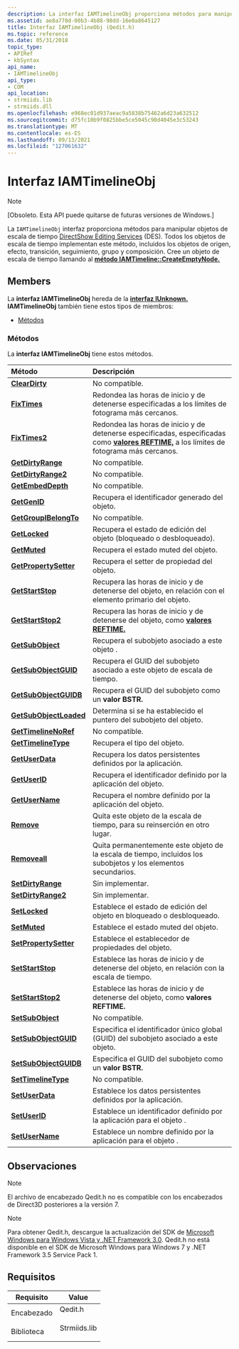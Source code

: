 ```yaml
---
description: La interfaz IAMTimelineObj proporciona métodos para manipular objetos de escala de tiempo en DirectShow Editing Services (DES).
ms.assetid: ae8a778d-00b3-4b88-98dd-16e0a8645127
title: Interfaz IAMTimelineObj (Qedit.h)
ms.topic: reference
ms.date: 05/31/2018
topic_type:
- APIRef
- kbSyntax
api_name:
- IAMTimelineObj
api_type:
- COM
api_location:
- strmiids.lib
- strmiids.dll
ms.openlocfilehash: e968ec01d937aeac9a5838b75462a6d23a632512
ms.sourcegitcommit: d75fc10b9f0825bbe5ce5045c90d4045e3c53243
ms.translationtype: MT
ms.contentlocale: es-ES
ms.lasthandoff: 09/13/2021
ms.locfileid: "127061632"
---
```

# <a name="iamtimelineobj-interface"></a>Interfaz IAMTimelineObj

> [!Note]  
> \[Obsoleto. Esta API puede quitarse de futuras versiones de Windows.\]

 

La `IAMTimelineObj` interfaz proporciona métodos para manipular objetos de escala de tiempo [DirectShow Editing Services](directshow-editing-services.md) (DES). Todos los objetos de escala de tiempo implementan este método, incluidos los objetos de origen, efecto, transición, seguimiento, grupo y composición. Cree un objeto de escala de tiempo llamando al [**método IAMTimeline::CreateEmptyNode.**](iamtimeline-createemptynode.md)

## <a name="members"></a>Members

La **interfaz IAMTimelineObj** hereda de la [**interfaz IUnknown.**](/windows/win32/api/unknwn/nn-unknwn-iunknown) **IAMTimelineObj** también tiene estos tipos de miembros:

-   [Métodos](#methods)

### <a name="methods"></a>Métodos

La **interfaz IAMTimelineObj** tiene estos métodos.



| Método                                                          | Descripción                                                                                                                            |
|:----------------------------------------------------------------|:---------------------------------------------------------------------------------------------------------------------------------------|
| [**ClearDirty**](iamtimelineobj-cleardirty.md)                 | No compatible.<br/>                                                                                                              |
| [**FixTimes**](iamtimelineobj-fixtimes.md)                     | Redondea las horas de inicio y de detenerse especificadas a los límites de fotograma más cercanos.<br/>                                                  |
| [**FixTimes2**](iamtimelineobj-fixtimes2.md)                   | Redondea las horas de inicio y de detenerse especificadas, especificadas como [**valores REFTIME,**](reftime.md) a los límites de fotograma más cercanos.<br/> |
| [**GetDirtyRange**](iamtimelineobj-getdirtyrange.md)           | No compatible.<br/>                                                                                                              |
| [**GetDirtyRange2**](iamtimelineobj-getdirtyrange2.md)         | No compatible.<br/>                                                                                                              |
| [**GetEmbedDepth**](iamtimelineobj-getembeddepth.md)           | No compatible.<br/>                                                                                                              |
| [**GetGenID**](iamtimelineobj-getgenid.md)                     | Recupera el identificador generado del objeto.<br/>                                                                                |
| [**GetGroupIBelongTo**](iamtimelineobj-getgroupibelongto.md)   | No compatible.<br/>                                                                                                              |
| [**GetLocked**](iamtimelineobj-getlocked.md)                   | Recupera el estado de edición del objeto (bloqueado o desbloqueado).<br/>                                                                  |
| [**GetMuted**](iamtimelineobj-getmuted.md)                     | Recupera el estado muted del objeto.<br/>                                                                                         |
| [**GetPropertySetter**](iamtimelineobj-getpropertysetter.md)   | Recupera el setter de propiedad del objeto.<br/>                                                                                     |
| [**GetStartStop**](iamtimelineobj-getstartstop.md)             | Recupera las horas de inicio y de detenerse del objeto, en relación con el elemento primario del objeto.<br/>                                               |
| [**GetStartStop2**](iamtimelineobj-getstartstop2.md)           | Recupera las horas de inicio y de detenerse del objeto, como [**valores REFTIME.**](reftime.md)<br/>                                          |
| [**GetSubObject**](iamtimelineobj-getsubobject.md)             | Recupera el subobjeto asociado a este objeto .<br/>                                                                        |
| [**GetSubObjectGUID**](iamtimelineobj-getsubobjectguid.md)     | Recupera el GUID del subobjeto asociado a este objeto de escala de tiempo.<br/>                                                   |
| [**GetSubObjectGUIDB**](iamtimelineobj-getsubobjectguidb.md)   | Recupera el GUID del subobjeto como un **valor BSTR.**<br/>                                                                    |
| [**GetSubObjectLoaded**](iamtimelineobj-getsubobjectloaded.md) | Determina si se ha establecido el puntero del subobjeto del objeto.<br/>                                                             |
| [**GetTimelineNoRef**](iamtimelineobj-gettimelinenoref.md)     | No compatible.<br/>                                                                                                              |
| [**GetTimelineType**](iamtimelineobj-gettimelinetype.md)       | Recupera el tipo del objeto.<br/>                                                                                                |
| [**GetUserData**](iamtimelineobj-getuserdata.md)               | Recupera los datos persistentes definidos por la aplicación.<br/>                                                                          |
| [**GetUserID**](iamtimelineobj-getuserid.md)                   | Recupera el identificador definido por la aplicación del objeto.<br/>                                                                      |
| [**GetUserName**](iamtimelineobj-getusername.md)               | Recupera el nombre definido por la aplicación del objeto.<br/>                                                                            |
| [**Remove**](iamtimelineobj-remove.md)                         | Quita este objeto de la escala de tiempo, para su reinserción en otro lugar.<br/>                                                           |
| [**Removeall**](iamtimelineobj-removeall.md)                   | Quita permanentemente este objeto de la escala de tiempo, incluidos los subobjetos y los elementos secundarios.<br/>                                       |
| [**SetDirtyRange**](iamtimelineobj-setdirtyrange.md)           | Sin implementar.<br/>                                                                                                            |
| [**SetDirtyRange2**](iamtimelineobj-setdirtyrange2.md)         | Sin implementar.<br/>                                                                                                            |
| [**SetLocked**](iamtimelineobj-setlocked.md)                   | Establece el estado de edición del objeto en bloqueado o desbloqueado.<br/>                                                                      |
| [**SetMuted**](iamtimelineobj-setmuted.md)                     | Establece el estado muted del objeto.<br/>                                                                                              |
| [**SetPropertySetter**](iamtimelineobj-setpropertysetter.md)   | Establece el establecedor de propiedades del objeto.<br/>                                                                                          |
| [**SetStartStop**](iamtimelineobj-setstartstop.md)             | Establece las horas de inicio y de detenerse del objeto, en relación con la escala de tiempo.<br/>                                                           |
| [**SetStartStop2**](iamtimelineobj-setstartstop2.md)           | Establece las horas de inicio y de detenerse del objeto, como **valores REFTIME.**<br/>                                                              |
| [**SetSubObject**](iamtimelineobj-setsubobject.md)             | No compatible.<br/>                                                                                                              |
| [**SetSubObjectGUID**](iamtimelineobj-setsubobjectguid.md)     | Especifica el identificador único global (GUID) del subobjeto asociado a este objeto.<br/>                               |
| [**SetSubObjectGUIDB**](iamtimelineobj-setsubobjectguidb.md)   | Especifica el GUID del subobjeto como un **valor BSTR.**<br/>                                                                    |
| [**SetTimelineType**](iamtimelineobj-settimelinetype.md)       | No compatible.<br/>                                                                                                              |
| [**SetUserData**](iamtimelineobj-setuserdata.md)               | Establece los datos persistentes definidos por la aplicación.<br/>                                                                                   |
| [**SetUserID**](iamtimelineobj-setuserid.md)                   | Establece un identificador definido por la aplicación para el objeto .<br/>                                                                      |
| [**SetUserName**](iamtimelineobj-setusername.md)               | Establece un nombre definido por la aplicación para el objeto .<br/>                                                                            |



 

## <a name="remarks"></a>Observaciones

> [!Note]  
> El archivo de encabezado Qedit.h no es compatible con los encabezados de Direct3D posteriores a la versión 7.

 

> [!Note]  
> Para obtener Qedit.h, descargue la actualización del SDK de [Microsoft Windows para Windows Vista y .NET Framework 3.0](https://msdn.microsoft.com/windowsvista/bb980924.aspx). Qedit.h no está disponible en el SDK de Microsoft Windows para Windows 7 y .NET Framework 3.5 Service Pack 1.

 

## <a name="requirements"></a>Requisitos



| Requisito | Value |
|--------------------|-----------------------------------------------------------------------------------------|
| Encabezado<br/>  | <dl> <dt>Qedit.h</dt> </dl>      |
| Biblioteca<br/> | <dl> <dt>Strmiids.lib</dt> </dl> |



 

 
